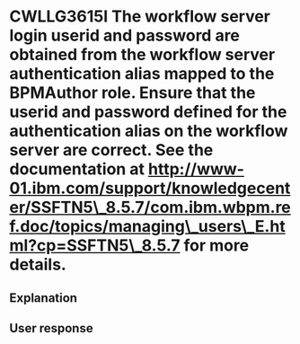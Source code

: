 # CWLLG3615I The workflow server login userid and password are obtained from the workflow server authentication alias mapped to the BPMAuthor role. Ensure that the userid and password defined for the authentication alias on the workflow server are correct. See the documentation at http://www-01.ibm.com/support/knowledgecenter/SSFTN5\_8.5.7/com.ibm.wbpm.ref.doc/topics/managing\_users\_E.html?cp=SSFTN5\_8.5.7 for more details.

## Explanation

## User response